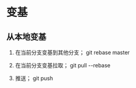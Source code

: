 # 变基

## 从本地变基

1. 在当前分支变基到其他分支；
git rebase master

2. 在当前分支变基拉取；
git pull --rebase

3. 推送；
git push
